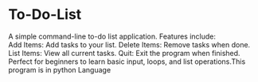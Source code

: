 # To-Do-List
A simple command-line to-do list application. Features include:  
Add Items: Add tasks to your list. 
Delete Items: Remove tasks when done. 
List Items: View all current tasks. 
Quit: Exit the program when finished. 
Perfect for beginners to learn basic input, loops, and list operations.This program is in python Language

